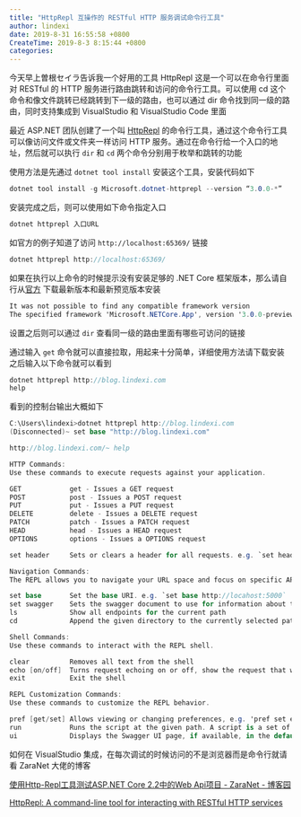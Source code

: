 ```yaml
---
title: "HttpRepl 互操作的 RESTful HTTP 服务调试命令行工具"
author: lindexi
date: 2019-8-31 16:55:58 +0800
CreateTime: 2019-8-3 8:15:44 +0800
categories: 
---
```


今天早上曽根セイラ告诉我一个好用的工具 HttpRepl 这是一个可以在命令行里面对 RESTful 的 HTTP 服务进行路由跳转和访问的命令行工具。可以使用 cd 这个命令和像文件跳转已经跳转到下一级的路由，也可以通过 dir 命令找到同一级的路由，同时支持集成到 VisualStudio 和 VisualStudio Code 里面

<!--more-->



最近 ASP.NET 团队创建了一个叫 [HttpRepl](https://github.com/aspnet/HttpRepl) 的命令行工具，通过这个命令行工具可以像访问文件或文件夹一样访问 HTTP 服务。通过在命令行给一个入口的地址，然后就可以执行 `dir` 和 `cd` 两个命令分别用于枚举和跳转的功能

使用方法是先通过 `dotnet tool install` 安装这个工具，安装代码如下

```csharp
dotnet tool install -g Microsoft.dotnet-httprepl --version “3.0.0-*”
```

安装完成之后，则可以使用如下命令指定入口

```csharp
dotnet httprepl 入口URL

```

如官方的例子知道了访问 `http://localhost:65369/` 链接

```csharp
dotnet httprepl http://localhost:65369/
```

如果在执行以上命令的时候提示没有安装足够的 .NET Core 框架版本，那么请自行从[官方](https://dotnet.microsoft.com/download) 下载最新版本和最新预览版本安装

```csharp
It was not possible to find any compatible framework version
The specified framework 'Microsoft.NETCore.App', version '3.0.0-preview6-27804-01' was not found
```

设置之后则可以通过 `dir` 查看同一级的路由里面有哪些可访问的链接

通过输入 `get` 命令就可以直接拉取，用起来十分简单，详细使用方法请下载安装之后输入以下命令就可以看到

```csharp
dotnet httprepl http://blog.lindexi.com
help
```

看到的控制台输出大概如下

```csharp
C:\Users\lindexi>dotnet httprepl http://blog.lindexi.com
(Disconnected)~ set base "http://blog.lindexi.com"

http://blog.lindexi.com/~ help

HTTP Commands:
Use these commands to execute requests against your application.

GET            get - Issues a GET request
POST           post - Issues a POST request
PUT            put - Issues a PUT request
DELETE         delete - Issues a DELETE request
PATCH          patch - Issues a PATCH request
HEAD           head - Issues a HEAD request
OPTIONS        options - Issues a OPTIONS request

set header     Sets or clears a header for all requests. e.g. `set header content-type application/json`

Navigation Commands:
The REPL allows you to navigate your URL space and focus on specific APIs that you are working on.

set base       Set the base URI. e.g. `set base http://locahost:5000`
set swagger    Sets the swagger document to use for information about the current server
ls             Show all endpoints for the current path
cd             Append the given directory to the currently selected path, or move up a path when using `cd ..`

Shell Commands:
Use these commands to interact with the REPL shell.

clear          Removes all text from the shell
echo [on/off]  Turns request echoing on or off, show the request that was made when using request commands
exit           Exit the shell

REPL Customization Commands:
Use these commands to customize the REPL behavior.

pref [get/set] Allows viewing or changing preferences, e.g. 'pref set editor.command.default 'C:\\Program Files\\Microsoft VS Code\\Code.exe'`
run            Runs the script at the given path. A script is a set of commands that can be typed with one command per line
ui             Displays the Swagger UI page, if available, in the default browser
```

如何在 VisualStudio 集成，在每次调试的时候访问的不是浏览器而是命令行就请看 ZaraNet 大佬的博客

[使用Http-Repl工具测试ASP.NET Core 2.2中的Web Api项目 - ZaraNet - 博客园](https://www.cnblogs.com/ZaraNet/p/10448247.html )


[HttpRepl: A command-line tool for interacting with RESTful HTTP services](https://devblogs.microsoft.com/aspnet/httprepl-a-command-line-tool-for-interacting-with-restful-http-services/ )

